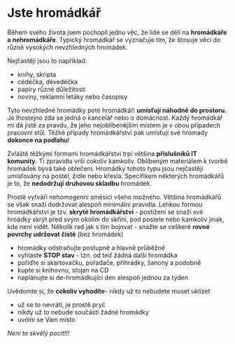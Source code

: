 # Jste hromádkář

Během svého života jsem pochopil jednu věc, že lidé se dělí na **hromádkáře a nehromádkáře**. 
Typický hromádkář se vyznačuje tím, že štosuje věci do různě vysokých nevzhledných hromádek.

Nejčastěji jsou to například:

- knihy, skripta
- cédéčka, dévedéčka
- papíry různé důležitosti
- noviny, reklamní letáky nebo časopisy

Tyto nevzhledné hromádky poté hromádkáři **umísťují náhodně do prostoru.** Je lhostejno zda se jedná o kancelář nebo o domácnost. Každý hromádkář mi dá jistě za pravdu, že jeho nejoblíbenějším místem je v obou případech pracovní stůl. Těžké případy hromádkářství pak umísťují své hromady **dokonce na podlahu**! 

Zvláště těžkými formami hromádkářství trpí většina **příslušníků IT komunity**. Ti zpravidla vrší cokoliv kamkoliv.  Oblíbeným materiálem k tvorbě hromádek bývá také oblečení. Hromádky tohoto typu jsou nejčastěji umísťovány na postel, židle nebo křesla. Specifikem některých hromádkářů je to, že **nedodržují druhovou skladbu** hromádek.

Prostě vytváří nehomogenní směsici všeho možného. Většina hromádkářů se však 
snaží dodržovat alespoň minimální pravidla. Lehkou formou hromádkářství je tzv. **skryté hromádkářství** - postižení se snaží své hroádky skrýt před svým okolím do skříní, pod postele nebo kamkoliv jinak, kde není vidět. Několik rad jak s tím bojovat - snažte se veškeré **rovné povrchy udržovat čisté** (bez hromádek)

- hromádky odstraňujte postupně a hlavně průběžně
- vyhlaste **STOP stav** - tzn. od teď žádná další hromádka
- pořiďte si skartovačku, pořadače, přihrádky, šanony a podobně
- kupte si knihovnu, stojan na CD
- naplánujte si de-hromádkující den alespoň jednou za týden

Uvědomte si, že **cokoliv vyhodíte**- nikdy už to nebudete muset uklízet

- už se to nevrátí, je prostě pryč
- nikdy už to nebude součástí žádné hromádky
- uvólní se Vám místo

*Není to skvělý pocit!!!*
